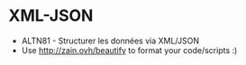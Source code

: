 # XML-JSON
* ALTN81 - Structurer les données via XML/JSON
* Use http://zain.ovh/beautify to format your code/scripts :)
